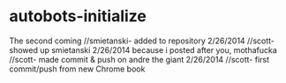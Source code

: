 autobots-initialize
===================

The second coming
//smietanski- added to repository 2/26/2014
//scott- showed up smietanski 2/26/2014 because i posted after you, mothafucka
//scott- made commit & push on andre the giant 2/26/2014
//scott- first commit/push from new Chrome book